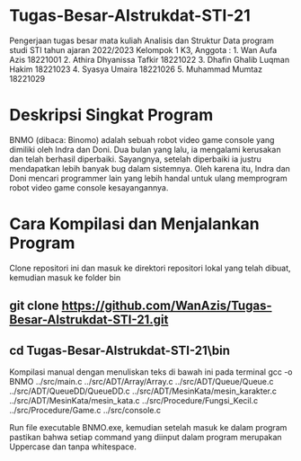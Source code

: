 # Tugas-Besar-Alstrukdat-STI-21
Pengerjaan tugas besar mata kuliah Analisis dan Struktur Data program studi STI tahun ajaran 2022/2023 
Kelompok 1 K3, Anggota : 
    1. Wan Aufa Azis	 		    18221001
    2. Athira Dhyanissa Tafkir		18221022
    3. Dhafin Ghalib Luqman Hakim	18221023
    4. Syasya Umaira 			    18221026
    5. Muhammad Mumtaz 			    18221029

# Deskripsi Singkat Program
BNMO (dibaca: Binomo) adalah sebuah robot video game console yang dimiliki oleh Indra dan Doni. Dua bulan yang lalu, ia mengalami kerusakan dan telah berhasil diperbaiki. Sayangnya, setelah diperbaiki ia justru mendapatkan lebih banyak bug dalam sistemnya. Oleh karena itu, Indra dan Doni mencari programmer lain yang lebih handal untuk ulang memprogram robot video game console kesayangannya.

# Cara Kompilasi dan Menjalankan Program 
Clone repositori ini dan masuk ke direktori repositori lokal yang telah dibuat, kemudian masuk ke folder bin
## git clone https://github.com/WanAzis/Tugas-Besar-Alstrukdat-STI-21.git
## cd Tugas-Besar-Alstrukdat-STI-21\bin

Kompilasi manual dengan menuliskan teks di bawah ini pada terminal
gcc -o BNMO ../src/main.c ../src/ADT/Array/Array.c ../src/ADT/Queue/Queue.c ../src/ADT/QueueDD/QueueDD.c ../src/ADT/MesinKata/mesin_karakter.c ../src/ADT/MesinKata/mesin_kata.c ../src/Procedure/Fungsi_Kecil.c ../src/Procedure/Game.c ../src/console.c

Run file executable BNMO.exe, kemudian setelah masuk ke dalam program pastikan bahwa setiap command yang diinput dalam program merupakan Uppercase dan tanpa whitespace.
